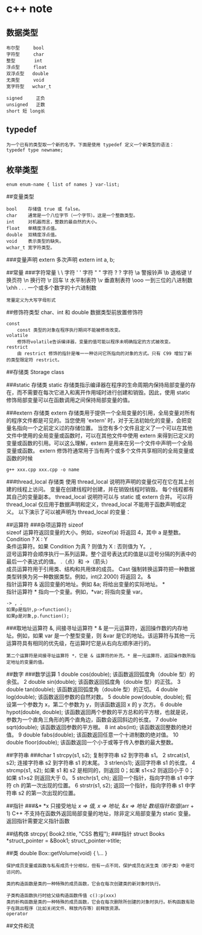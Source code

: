 # c++ note
## 数据类型
    布尔型     bool
    字符型     char
    整型       int
    浮点型     float
    双浮点型   double
    无类型     void
    宽字符型   wchar_t

    signed     正负
    unsigned   正数
    short 短 long长

## typedef 
    为一个已有的类型取一个新的名字。下面是使用 typedef 定义一个新类型的语法：
    typedef type newname;  

## 枚举类型
    enum enum-name { list of names } var-list; 
##变量类型

    bool    存储值 true 或 false。
    char    通常是一个八位字节（一个字节）。这是一个整数类型。
    int     对机器而言，整数的最自然的大小。
    float   单精度浮点值。
    double  双精度浮点值。
    void    表示类型的缺失。
    wchar_t 宽字符类型。

###变量声明
    extern  多次声明
    extern int a, b;

##常量
###字符常量
    \\          \ 字符
    \'          ' 字符
    \"          " 字符
    \?          ? 字符
    \a          警报铃声
    \b          退格键
    \f          换页符
    \n          换行符
    \r          回车
    \t          水平制表符
    \v          垂直制表符
    \ooo        一到三位的八进制数
    \xhh . . .  一个或多个数字的十六进制数

    常量定义为大写字母形式

##修饰符类型
    char、int 和 double 数据类型前放置修饰符

    const       
        const 类型的对象在程序执行期间不能被修改改变。
    volatile
        修饰符volatile告诉编译器，变量的值可能以程序未明确指定的方式被改变。
    restrict    
        由 restrict 修饰的指针是唯一一种访问它所指向的对象的方式。只有 C99 增加了新的类型限定符 restrict。

##存储类 Storage class

###static 存储类
    static 存储类指示编译器在程序的生命周期内保持局部变量的存在，而不需要在每次它进入和离开作用域时进行创建和销毁。因此，使用 static 修饰局部变量可以在函数调用之间保持局部变量的值。


###extern 存储类
    extern 存储类用于提供一个全局变量的引用，全局变量对所有的程序文件都是可见的。当您使用 'extern' 时，对于无法初始化的变量，会把变量名指向一个之前定义过的存储位置。
    当您有多个文件且定义了一个可以在其他文件中使用的全局变量或函数时，可以在其他文件中使用 extern 来得到已定义的变量或函数的引用。可以这么理解，extern 是用来在另一个文件中声明一个全局变量或函数。
    extern 修饰符通常用于当有两个或多个文件共享相同的全局变量或函数的时候

    g++ xxx.cpp xxx.cpp -o name

###thread_local 存储类
    使用 thread_local 说明符声明的变量仅可在它在其上创建的线程上访问。 变量在创建线程时创建，并在销毁线程时销毁。 每个线程都有其自己的变量副本。
    thread_local 说明符可以与 static 或 extern 合并。
    可以将 thread_local 仅应用于数据声明和定义，thread_local 不能用于函数声明或定义。
    以下演示了可以被声明为 thread_local 的变量：

##运算符
###杂项运算符
    sizeof  
    sizeof 运算符返回变量的大小。例如，sizeof(a) 将返回 4，其中 a 是整数。
    Condition ? X : Y   
    条件运算符。如果 Condition 为真 ? 则值为 X : 否则值为 Y。
    ,   
    逗号运算符会顺序执行一系列运算。整个逗号表达式的值是以逗号分隔的列表中的最后一个表达式的值。
    .（点）和 ->（箭头）    
    成员运算符用于引用类、结构和共用体的成员。
    Cast    强制转换运算符把一种数据类型转换为另一种数据类型。例如，int(2.2000) 将返回 2。
    &   
    指针运算符 & 返回变量的地址。例如 &a; 将给出变量的实际地址。
    *   
    指针运算符 * 指向一个变量。例如，*var; 将指向变量 var。

    -> , .
    如果p是指针,p->function();   
    如果p是对象,p.function();

###取地址运算符 &, 间接寻址运算符 *
    & 是一元运算符，返回操作数的内存地址。例如，如果 var 是一个整型变量，则 &var 是它的地址。该运算符与其他一元运算符具有相同的优先级，在运算时它是从右向左顺序进行的。
    
    第二个运算符是间接寻址运算符 *，它是 & 运算符的补充。* 是一元运算符，返回操作数所指定地址的变量的值。

##数字
###数学运算
    1   double cos(double);
    该函数返回弧度角（double 型）的余弦。
    2   double sin(double);
    该函数返回弧度角（double 型）的正弦。
    3   double tan(double);
    该函数返回弧度角（double 型）的正切。
    4   double log(double);
    该函数返回参数的自然对数。
    5   double pow(double, double);
    假设第一个参数为 x，第二个参数为 y，则该函数返回 x 的 y 次方。
    6   double hypot(double, double);
    该函数返回两个参数的平方总和的平方根，也就是说，参数为一个直角三角形的两个直角边，函数会返回斜边的长度。
    7   double sqrt(double);
    该函数返回参数的平方根。
    8   int abs(int);
    该函数返回整数的绝对值。
    9   double fabs(double);
    该函数返回任意一个十进制数的绝对值。
    10  double floor(double);
    该函数返回一个小于或等于传入参数的最大整数。

##字符串
###char
    1   strcpy(s1, s2);
    复制字符串 s2 到字符串 s1。
    2   strcat(s1, s2);
    连接字符串 s2 到字符串 s1 的末尾。
    3   strlen(s1);
    返回字符串 s1 的长度。
    4   strcmp(s1, s2);
    如果 s1 和 s2 是相同的，则返回 0；如果 s1<s2 则返回小于 0；如果 s1>s2 则返回大于 0。
    5   strchr(s1, ch);
    返回一个指针，指向字符串 s1 中字符 ch 的第一次出现的位置。
    6   strstr(s1, s2);
    返回一个指针，指向字符串 s1 中字符串 s2 的第一次出现的位置。

##指针
###&*
    *x 只接受地址 *x => 值, x => 地址, &x => 地址
    数组指针取值*(arr + 1)
    C++ 不支持在函数外返回局部变量的地址，除非定义局部变量为 static 变量。
    返回指针需要定义指针函数 

##结构体
    strcpy( Book2.title, "CSS 教程");
###指针
    struct Books *struct_pointer = &Book1;
    struct_pointer->title;

##类
    double Box::getVolume(void)
    {
        \\...
    }
    
    保护成员变量或函数与私有成员十分相似，但有一点不同，保护成员在派生类（即子类）中是可访问的。
    
    类的构造函数是类的一种特殊的成员函数，它会在每次创建类的新对象时执行。
    
    子类构造函数执行时给父级构造函数传值 c():p(xxx)
    类的析构函数是类的一种特殊的成员函数，它会在每次删除所创建的对象时执行。析构函数有助于在跳出程序（比如关闭文件、释放内存等）前释放资源。
    operator
##文件和流

